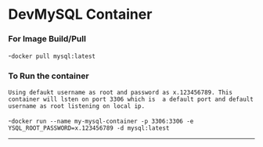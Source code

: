 # DevMySQL Container

### For Image Build/Pull
-`docker pull mysql:latest`


### To Run the container 

    Using defaukt username as root and password as x.123456789. This container will lsten on port 3306 which is  a default port and default username as root listening on local ip.

-`docker run --name my-mysql-container -p 3306:3306 -e YSQL_ROOT_PASSWORD=x.123456789 -d mysql:latest`

***